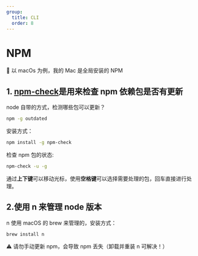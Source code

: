 ```yaml
---
group:
  title: CLI
  order: 8
---
```


# NPM

🍇 以 macOs 为例，我的 Mac 是全局安装的 NPM

## 1. [npm-check](https://www.npmjs.com/package/npm-check)是用来检查 npm 依赖包是否有更新

node 自带的方式，检测哪些包可以更新？

```bash
npm -g outdated
```

安装方式：

```bash
npm install -g npm-check
```

检查 npm 包的状态:

```bash
npm-check -u -g
```

通过**上下键**可以移动光标，使用**空格键**可以选择需要处理的包，回车直接进行处理。

## 2.使用 n 来管理 node 版本

n 使用 macOS 的 brew 来管理的，安装方式：

```bash
brew install n
```

⚠️ 请勿手动更新 npm，会导致 npm 丢失（卸载并重装 n 可解决！）
